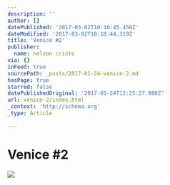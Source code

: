 ```yaml
---
description: ''
author: []
datePublished: '2017-03-02T10:10:45.450Z'
dateModified: '2017-03-02T10:10:44.319Z'
title: 'Venice #2'
publisher:
  name: nelson cristo
via: {}
inFeed: true
sourcePath: _posts/2017-01-24-venice-2.md
hasPage: true
starred: false
datePublishedOriginal: '2017-01-24T12:25:27.888Z'
url: venice-2/index.html
_context: 'http://schema.org'
_type: Article

---
```

# Venice \#2
![](https://the-grid-user-content.s3-us-west-2.amazonaws.com/02a20fb6-8b7d-4d79-b7eb-c5879e4446a5.jpg)